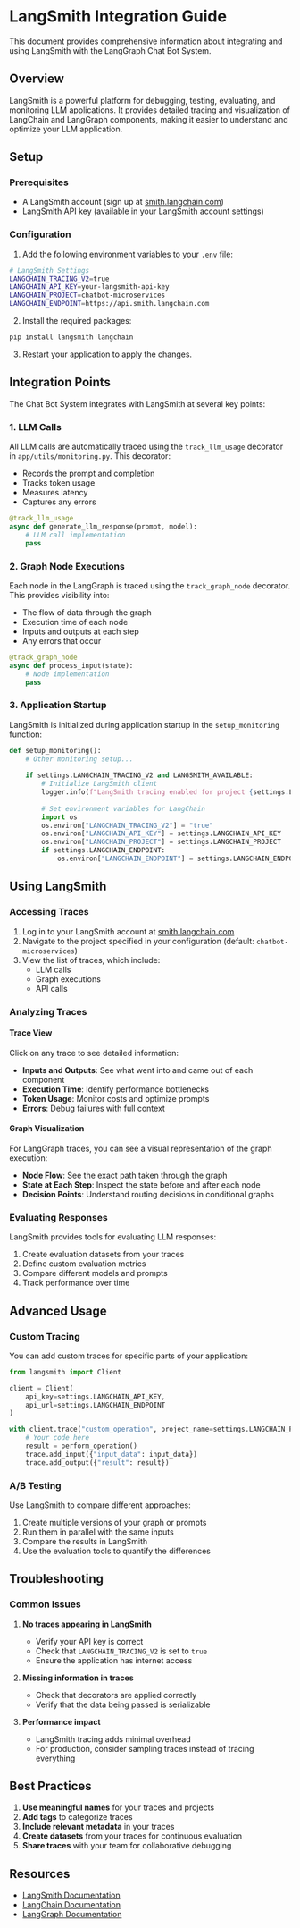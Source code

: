 # LangSmith Integration Guide

This document provides comprehensive information about integrating and using LangSmith with the LangGraph Chat Bot System.

## Overview

LangSmith is a powerful platform for debugging, testing, evaluating, and monitoring LLM applications. It provides detailed tracing and visualization of LangChain and LangGraph components, making it easier to understand and optimize your LLM application.

## Setup

### Prerequisites

- A LangSmith account (sign up at [smith.langchain.com](https://smith.langchain.com))
- LangSmith API key (available in your LangSmith account settings)

### Configuration

1. Add the following environment variables to your `.env` file:

```bash
# LangSmith Settings
LANGCHAIN_TRACING_V2=true
LANGCHAIN_API_KEY=your-langsmith-api-key
LANGCHAIN_PROJECT=chatbot-microservices
LANGCHAIN_ENDPOINT=https://api.smith.langchain.com
```

2. Install the required packages:

```bash
pip install langsmith langchain
```

3. Restart your application to apply the changes.

## Integration Points

The Chat Bot System integrates with LangSmith at several key points:

### 1. LLM Calls

All LLM calls are automatically traced using the `track_llm_usage` decorator in `app/utils/monitoring.py`. This decorator:

- Records the prompt and completion
- Tracks token usage
- Measures latency
- Captures any errors

```python
@track_llm_usage
async def generate_llm_response(prompt, model):
    # LLM call implementation
    pass
```

### 2. Graph Node Executions

Each node in the LangGraph is traced using the `track_graph_node` decorator. This provides visibility into:

- The flow of data through the graph
- Execution time of each node
- Inputs and outputs at each step
- Any errors that occur

```python
@track_graph_node
async def process_input(state):
    # Node implementation
    pass
```

### 3. Application Startup

LangSmith is initialized during application startup in the `setup_monitoring` function:

```python
def setup_monitoring():
    # Other monitoring setup...
    
    if settings.LANGCHAIN_TRACING_V2 and LANGSMITH_AVAILABLE:
        # Initialize LangSmith client
        logger.info(f"LangSmith tracing enabled for project {settings.LANGCHAIN_PROJECT}")
        
        # Set environment variables for LangChain
        import os
        os.environ["LANGCHAIN_TRACING_V2"] = "true"
        os.environ["LANGCHAIN_API_KEY"] = settings.LANGCHAIN_API_KEY
        os.environ["LANGCHAIN_PROJECT"] = settings.LANGCHAIN_PROJECT
        if settings.LANGCHAIN_ENDPOINT:
            os.environ["LANGCHAIN_ENDPOINT"] = settings.LANGCHAIN_ENDPOINT
```

## Using LangSmith

### Accessing Traces

1. Log in to your LangSmith account at [smith.langchain.com](https://smith.langchain.com)
2. Navigate to the project specified in your configuration (default: `chatbot-microservices`)
3. View the list of traces, which include:
   - LLM calls
   - Graph executions
   - API calls

### Analyzing Traces

#### Trace View

Click on any trace to see detailed information:

- **Inputs and Outputs**: See what went into and came out of each component
- **Execution Time**: Identify performance bottlenecks
- **Token Usage**: Monitor costs and optimize prompts
- **Errors**: Debug failures with full context

#### Graph Visualization

For LangGraph traces, you can see a visual representation of the graph execution:

- **Node Flow**: See the exact path taken through the graph
- **State at Each Step**: Inspect the state before and after each node
- **Decision Points**: Understand routing decisions in conditional graphs

### Evaluating Responses

LangSmith provides tools for evaluating LLM responses:

1. Create evaluation datasets from your traces
2. Define custom evaluation metrics
3. Compare different models and prompts
4. Track performance over time

## Advanced Usage

### Custom Tracing

You can add custom traces for specific parts of your application:

```python
from langsmith import Client

client = Client(
    api_key=settings.LANGCHAIN_API_KEY,
    api_url=settings.LANGCHAIN_ENDPOINT
)

with client.trace("custom_operation", project_name=settings.LANGCHAIN_PROJECT) as trace:
    # Your code here
    result = perform_operation()
    trace.add_input({"input_data": input_data})
    trace.add_output({"result": result})
```

### A/B Testing

Use LangSmith to compare different approaches:

1. Create multiple versions of your graph or prompts
2. Run them in parallel with the same inputs
3. Compare the results in LangSmith
4. Use the evaluation tools to quantify the differences

## Troubleshooting

### Common Issues

1. **No traces appearing in LangSmith**
   - Verify your API key is correct
   - Check that `LANGCHAIN_TRACING_V2` is set to `true`
   - Ensure the application has internet access

2. **Missing information in traces**
   - Check that decorators are applied correctly
   - Verify that the data being passed is serializable

3. **Performance impact**
   - LangSmith tracing adds minimal overhead
   - For production, consider sampling traces instead of tracing everything

## Best Practices

1. **Use meaningful names** for your traces and projects
2. **Add tags** to categorize traces
3. **Include relevant metadata** in your traces
4. **Create datasets** from your traces for continuous evaluation
5. **Share traces** with your team for collaborative debugging

## Resources

- [LangSmith Documentation](https://docs.smith.langchain.com/)
- [LangChain Documentation](https://python.langchain.com/docs/langsmith)
- [LangGraph Documentation](https://python.langchain.com/docs/langgraph)